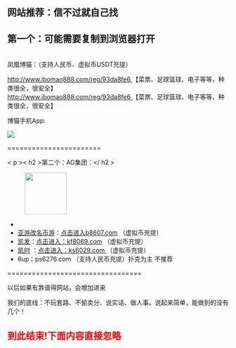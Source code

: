 <p><h2>网站推荐：信不过就自己找</h2></p>


<p><h2>第一个：可能需要复制到浏览器打开</h2><br>凤凰博猫：（支持人民币、虚拟币USDT充提）</p>



<p><a rel="noreferrer noopener" href="http://www.ibomao888.com/reg/93da8fe6" target="_blank">http://www.ibomao888.com/reg/93da8fe6 </a>【菜票、足球篮球、电子等等，种类很全，很安全】<br><a rel="noreferrer noopener" href="http://www.ibomao888.com/reg/93da8fe6" target="_blank">http://www.ibomao888.com/reg/93da8fe6 </a>【菜票、足球篮球、电子等等，种类很全，很安全】</p>

博猫手机App:

<img src="https://i.loli.net/2021/03/05/4GkvQqFDaUT6xH7.jpg" >


<p>=======================</p>

< p >< h2 >第二个：AG集团：</ h2 ></p>

<figure class="wp-block-image size-large is-resized"><img loading="lazy" src="https://www.ag2020.pw/wp-content/uploads/2020/10/9j.png" alt="" class="wp-image-9" width="95" height="95"/></figure>



<ul><li></li><li><a href="http://b8607.com" target="_blank" rel="noreferrer noopener">亚游改名币游</a>：<a rel="noreferrer noopener" href="http://b8607.com" target="_blank">点击进入b8607.com</a> （虚拟币充提）</li><li><a rel="noreferrer noopener" href="http://kf8069.com" data-type="URL" data-id="kf8069.com" target="_blank">凯发</a>：<a rel="noreferrer noopener" href="http://kf8069.com" target="_blank">点击进入：kf8069.com</a> （虚拟币充提）</li><li><a href="http://ks6029.com" data-type="URL" data-id="ks6029.com" target="_blank" rel="noreferrer noopener">凯时</a> ：<a rel="noreferrer noopener" href="http://ks6029.com" data-type="URL" data-id="ks6029.com" target="_blank">点击进入：ks6029.com </a>（虚拟币充提）</li><li> 6up：ps6276.com （支持人民币充提）扑克为主 不推荐</li></ul>



<p>=================================</p>







<p>以后如果有靠谱得网站，会增加进来</p>



<p>我们的底线：不玩套路、不偷卖分、说实话、做人事。说起来简单，能做到的没有几个！</p>

<h2><font color="red">到此结束!下面内容直接忽略</font></h2>

